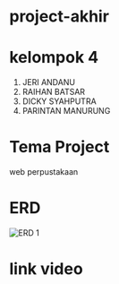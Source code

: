 # project-akhir

# kelompok 4
1. JERI ANDANU
2. RAIHAN BATSAR
3. DICKY SYAHPUTRA
4. PARINTAN MANURUNG

# Tema Project
web perpustakaan



# ERD


![ERD 1](https://github.com/jeri12345/project-akhri/assets/169671143/a9f2b274-8ed6-404b-a8ba-365c0223a736)

# link video

